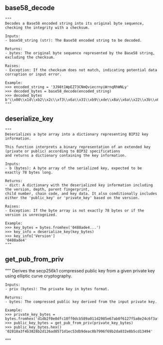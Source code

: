 ## base58_decode
    """
    Decodes a Base58 encoded string into its original byte sequence, checking the integrity with a checksum.

    Inputs:
    - base58_string (str): The Base58 encoded string to be decoded.

    Returns:
    - bytes: The original byte sequence represented by the Base58 string, excluding the checksum.

    Raises:
    - Exception: If the checksum does not match, indicating potential data corruption or input error.

    Example:
    >>> encoded_string = '3J98t1WpEZ73CNmQviecrnyiWrnqRhWNLy'
    >>> decoded_bytes = base58_decode(encoded_string)
    >>> decoded_bytes
    b'\\x00\\x1d\\xb2\\x2c\\xf3\\x6a\\x31\\xb9\\xde\\x8a\\x6a\\x22\\x3b\\x6f\\x53\\xee'
    """

## deserialize_key
    """
    Deserializes a byte array into a dictionary representing BIP32 key information.

    This function interprets a binary representation of an extended key (private or public) according to BIP32 specifications 
    and returns a dictionary containing the key information.

    Inputs:
    - b (bytes): A byte array of the serialized key, expected to be exactly 78 bytes long.

    Returns:
    - dict: A dictionary with the deserialized key information including the version, depth, parent fingerprint, 
    child number, chain code, and key data. It also conditionally includes either the 'public_key' or 'private_key' based on the version.

    Raises:
    - Exception: If the byte array is not exactly 78 bytes or if the version is unrecognized.

    Example:
    >>> key_bytes = bytes.fromhex('0488ade4...')
    >>> key_info = deserialize_key(key_bytes)
    >>> key_info['Version']
    '0488ade4'
    """

## get_pub_from_priv
"""
    Derives the secp256k1 compressed public key from a given private key using elliptic curve cryptography.

    Inputs:
    - priv (bytes): The private key in bytes format.

    Returns:
    - bytes: The compressed public key derived from the input private key.

    Example:
    >>> private_key_bytes = bytes.fromhex('d1db2f0e0dfc10ff0dcb589a011d2985e67ab0f6127f5a8e24c6f3af6dd9d2af')
    >>> public_key_bytes = get_pub_from_priv(private_key_bytes)
    >>> public_key_bytes.hex()
    '02818a3f4b3828b2d126ad8571d1ec53db9deac0b7996f69b2da832e8b5cd13494'
"""
    
